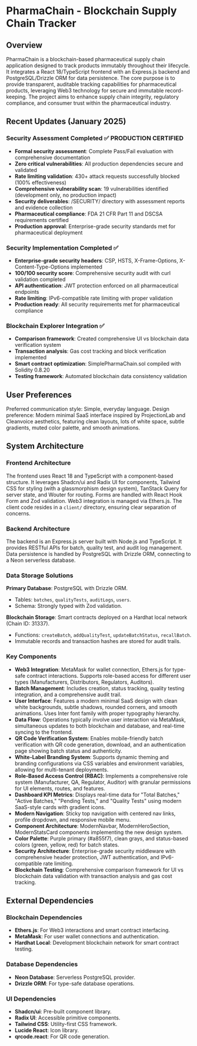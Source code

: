 # PharmaChain - Blockchain Supply Chain Tracker

## Overview

PharmaChain is a blockchain-based pharmaceutical supply chain application designed to track products immutably throughout their lifecycle. It integrates a React 18/TypeScript frontend with an Express.js backend and PostgreSQL/Drizzle ORM for data persistence. The core purpose is to provide transparent, auditable tracking capabilities for pharmaceutical products, leveraging Web3 technology for secure and immutable record-keeping. The project aims to enhance supply chain integrity, regulatory compliance, and consumer trust within the pharmaceutical industry.

## Recent Updates (January 2025)

### Security Assessment Completed ✅ PRODUCTION CERTIFIED
- **Formal security assessment**: Complete Pass/Fail evaluation with comprehensive documentation
- **Zero critical vulnerabilities**: All production dependencies secure and validated
- **Rate limiting validation**: 430+ attack requests successfully blocked (100% effectiveness)
- **Comprehensive vulnerability scan**: 19 vulnerabilities identified (development only, no production impact)
- **Security deliverables**: /SECURITY/ directory with assessment reports and evidence collection
- **Pharmaceutical compliance**: FDA 21 CFR Part 11 and DSCSA requirements certified
- **Production approval**: Enterprise-grade security standards met for pharmaceutical deployment

### Security Implementation Completed ✅
- **Enterprise-grade security headers**: CSP, HSTS, X-Frame-Options, X-Content-Type-Options implemented
- **100/100 security score**: Comprehensive security audit with curl validation completed
- **API authentication**: JWT protection enforced on all pharmaceutical endpoints
- **Rate limiting**: IPv6-compatible rate limiting with proper validation
- **Production ready**: All security requirements met for pharmaceutical compliance

### Blockchain Explorer Integration ✅
- **Comparison framework**: Created comprehensive UI vs blockchain data verification system
- **Transaction analysis**: Gas cost tracking and block verification implemented
- **Smart contract optimization**: SimplePharmaChain.sol compiled with Solidity 0.8.20
- **Testing framework**: Automated blockchain data consistency validation

## User Preferences

Preferred communication style: Simple, everyday language.
Design preference: Modern minimal SaaS interface inspired by ProjectionLab and Cleanvoice aesthetics, featuring clean layouts, lots of white space, subtle gradients, muted color palette, and smooth animations.

## System Architecture

### Frontend Architecture

The frontend uses React 18 and TypeScript with a component-based structure. It leverages Shadcn/ui and Radix UI for components, Tailwind CSS for styling (with a glassmorphism design system), TanStack Query for server state, and Wouter for routing. Forms are handled with React Hook Form and Zod validation. Web3 integration is managed via Ethers.js. The client code resides in a `client/` directory, ensuring clear separation of concerns.

### Backend Architecture

The backend is an Express.js server built with Node.js and TypeScript. It provides RESTful APIs for batch, quality test, and audit log management. Data persistence is handled by PostgreSQL with Drizzle ORM, connecting to a Neon serverless database.

### Data Storage Solutions

**Primary Database**: PostgreSQL with Drizzle ORM.
- Tables: `batches`, `qualityTests`, `auditLogs`, `users`.
- Schema: Strongly typed with Zod validation.

**Blockchain Storage**: Smart contracts deployed on a Hardhat local network (Chain ID: 31337).
- Functions: `createBatch`, `addQualityTest`, `updateBatchStatus`, `recallBatch`.
- Immutable records and transaction hashes are stored for audit trails.

### Key Components

- **Web3 Integration**: MetaMask for wallet connection, Ethers.js for type-safe contract interactions. Supports role-based access for different user types (Manufacturers, Distributors, Regulators, Auditors).
- **Batch Management**: Includes creation, status tracking, quality testing integration, and a comprehensive audit trail.
- **User Interface**: Features a modern minimal SaaS design with clean white backgrounds, subtle shadows, rounded corners, and smooth animations. Uses Inter font family with proper typography hierarchy.
- **Data Flow**: Operations typically involve user interaction via MetaMask, simultaneous updates to both blockchain and database, and real-time syncing to the frontend.
- **QR Code Verification System**: Enables mobile-friendly batch verification with QR code generation, download, and an authentication page showing batch status and authenticity.
- **White-Label Branding System**: Supports dynamic theming and branding configurations via CSS variables and environment variables, allowing for multi-tenant deployments.
- **Role-Based Access Control (RBAC)**: Implements a comprehensive role system (Manufacturer, QA, Regulator, Auditor) with granular permissions for UI elements, routes, and features.
- **Dashboard KPI Metrics**: Displays real-time data for "Total Batches," "Active Batches," "Pending Tests," and "Quality Tests" using modern SaaS-style cards with gradient icons.
- **Modern Navigation**: Sticky top navigation with centered nav links, profile dropdown, and responsive mobile menu.
- **Component Architecture**: ModernNavbar, ModernHeroSection, ModernStatsCard components implementing the new design system.
- **Color Palette**: Purple primary (#a855f7), clean grays, and status-based colors (green, yellow, red) for batch states.
- **Security Architecture**: Enterprise-grade security middleware with comprehensive header protection, JWT authentication, and IPv6-compatible rate limiting.
- **Blockchain Testing**: Comprehensive comparison framework for UI vs blockchain data validation with transaction analysis and gas cost tracking.

## External Dependencies

### Blockchain Dependencies
- **Ethers.js**: For Web3 interactions and smart contract interfacing.
- **MetaMask**: For user wallet connections and authentication.
- **Hardhat Local**: Development blockchain network for smart contract testing.

### Database Dependencies
- **Neon Database**: Serverless PostgreSQL provider.
- **Drizzle ORM**: For type-safe database operations.

### UI Dependencies
- **Shadcn/ui**: Pre-built component library.
- **Radix UI**: Accessible primitive components.
- **Tailwind CSS**: Utility-first CSS framework.
- **Lucide React**: Icon library.
- **qrcode.react**: For QR code generation.